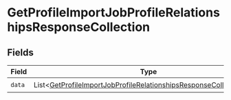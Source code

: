 # GetProfileImportJobProfileRelationshipsResponseCollection


## Fields

| Field                                                                                                                                                            | Type                                                                                                                                                             | Required                                                                                                                                                         | Description                                                                                                                                                      |
| ---------------------------------------------------------------------------------------------------------------------------------------------------------------- | ---------------------------------------------------------------------------------------------------------------------------------------------------------------- | ---------------------------------------------------------------------------------------------------------------------------------------------------------------- | ---------------------------------------------------------------------------------------------------------------------------------------------------------------- |
| `data`                                                                                                                                                           | List\<[GetProfileImportJobProfileRelationshipsResponseCollectionData](../../models/components/GetProfileImportJobProfileRelationshipsResponseCollectionData.md)> | :heavy_check_mark:                                                                                                                                               | N/A                                                                                                                                                              |